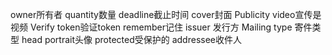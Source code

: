 owner所有者
quantity数量
deadline截止时间
cover封面
Publicity video宣传是视频
Verify token验证token
remember记住
issuer 发行方
Mailing type 寄件类型
head portrait头像
protected受保护的
addressee收件人
